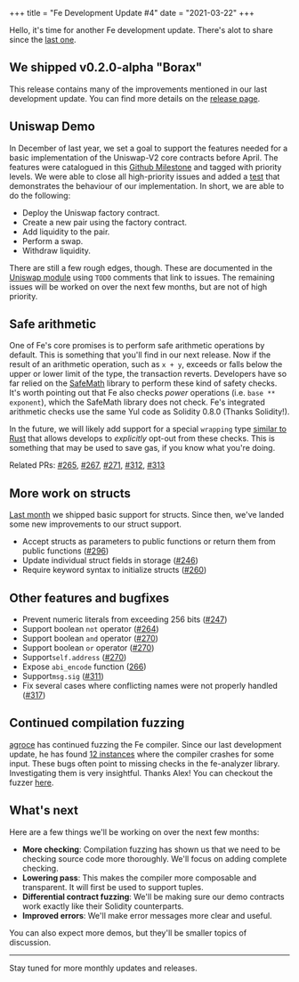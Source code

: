 +++
title = "Fe Development Update #4"
date = "2021-03-22"
+++

Hello, it's time for another Fe development update. There's alot to share since the [last one](/posts/fe-development-update-3/).

## We shipped v0.2.0-alpha "Borax"

This release contains many of the improvements mentioned in our last development update. You can find more details on the [release page](https://github.com/ethereum/fe/releases/tag/v0.2.0-alpha). 

## Uniswap Demo

In December of last year, we set a goal to support the features needed for a basic implementation of the Uniswap-V2 core contracts before April. The features were catalogued in this [Github Milestone](https://github.com/ethereum/fe/issues?q=is%3Aissue+milestone%3A%22Uniswap+Demo%22) and tagged with priority levels. We were able to close all high-priority issues and added a [test](https://github.com/ethereum/fe/blob/master/compiler/tests/demo_uniswap.rs) that demonstrates the behaviour of our implementation. In short, we are able to do the following:

- Deploy the Uniswap factory contract.
- Create a new pair using the factory contract.
- Add liquidity to the pair.
- Perform a swap.
- Withdraw liquidity.

There are still a few rough edges, though. These are documented in the [Uniswap module](https://github.com/ethereum/fe/blob/master/compiler/tests/fixtures/demos/uniswap.fe) using `TODO` comments that link to issues. The remaining issues will be worked on over the next few months, but are not of high priority.

## Safe arithmetic

One of Fe's core promises is to perform safe arithmetic operations by default. This is something that you'll find in our next release. Now if the result of an arithmetic operation, such as `x + y`, exceeds or falls below the upper or lower limit of the type, the transaction reverts. Developers have so far relied on the [SafeMath](https://docs.openzeppelin.com/contracts/2.x/api/math#SafeMath) library to perform these kind of safety checks. It's worth pointing out that Fe also checks *power* operations (i.e. `base ** exponent`), which the SafeMath library does not check. Fe's integrated arithmetic checks use the same Yul code as Solidity 0.8.0 (Thanks Solidity!).

In the future, we will likely add support for a special `wrapping` type [similar to Rust](https://doc.rust-lang.org/std/num/struct.Wrapping.html) that allows develops to *explicitly* opt-out from these checks. This is something that may be used to save gas, if you know what you're doing.

Related PRs: [#265](https://github.com/ethereum/fe/pull/265), [#267](https://github.com/ethereum/fe/pull/267), [#271](https://github.com/ethereum/fe/pull/271), [#312](https://github.com/ethereum/fe/pull/312), [#313](https://github.com/ethereum/fe/pull/313)

## More work on structs

[Last month](/posts/fe-development-update-3/) we shipped basic support for structs. Since then, we've landed some new improvements to our struct support.

- Accept structs as parameters to public functions or return them from public functions ([#296](https://github.com/ethereum/fe/pull/296))
- Update individual struct fields in storage ([#246](https://github.com/ethereum/fe/pull/246))
- Require keyword syntax to initialize structs ([#260](https://github.com/ethereum/fe/pull/260))


## Other features and bugfixes

- Prevent numeric literals from exceeding 256 bits ([#247](https://github.com/ethereum/fe/pull/247))
- Support boolean `not` operator ([#264](https://github.com/ethereum/fe/pull/264))
- Support boolean `and` operator ([#270](https://github.com/ethereum/fe/pull/270/))
- Support boolean `or` operator ([#270](https://github.com/ethereum/fe/pull/270/))
- Support`self.address` ([#270](https://github.com/ethereum/fe/pull/270/))
- Expose `abi_encode` function ([266](https://github.com/ethereum/fe/pull/266))
- Support`msg.sig` ([#311](https://github.com/ethereum/fe/pull/311))
- Fix several cases where conflicting names were not properly handled ([#317](https://github.com/ethereum/fe/pull/317))


## Continued compilation fuzzing

[agroce](https://github.com/agroce) has continued fuzzing the Fe compiler. Since our last development update, he has found [12 instances](https://github.com/ethereum/fe/issues?q=is%3Aissue+author%3Aagroce+created%3A%3E2021-02-10) where the compiler crashes for some input. These bugs often point to missing checks in the fe-analyzer library. Investigating them is very insightful. Thanks Alex! You can checkout the fuzzer [here](https://github.com/agroce/afl-compiler-fuzzer).

## What's next

Here are a few things we'll be working on over the next few months:

- **More checking**: Compilation fuzzing has shown us that we need to be checking source code more thoroughly. We'll focus on adding complete checking.
- **Lowering pass**: This makes the compiler more composable and transparent. It will first be used to support tuples.
- **Differential contract fuzzing**: We'll be making sure our demo contracts  work exactly like their Solidity counterparts.
- **Improved errors**: We'll make error messages more clear and useful.

You can also expect more demos, but they'll be smaller topics of discussion.

---

Stay tuned for more monthly updates and releases.